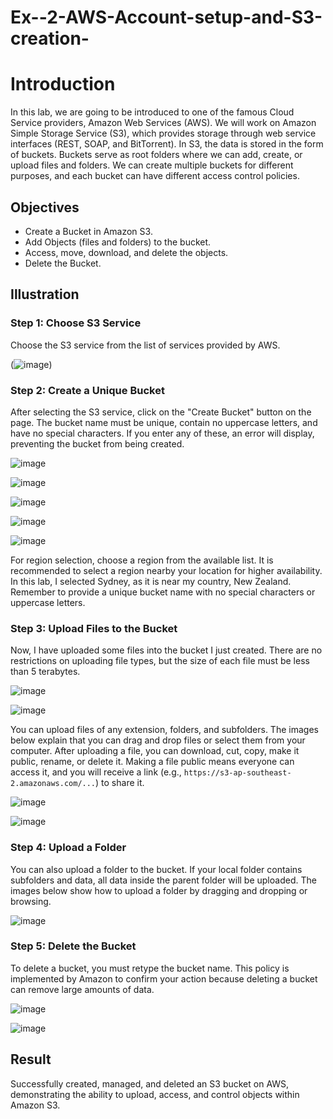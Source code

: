 # Ex--2-AWS-Account-setup-and-S3-creation-
# Introduction

In this lab, we are going to be introduced to one of the famous Cloud Service providers, Amazon Web Services (AWS). We will work on Amazon Simple Storage Service (S3), which provides storage through web service interfaces (REST, SOAP, and BitTorrent). In S3, the data is stored in the form of buckets. Buckets serve as root folders where we can add, create, or upload files and folders. We can create multiple buckets for different purposes, and each bucket can have different access control policies.

## Objectives

- Create a Bucket in Amazon S3.
- Add Objects (files and folders) to the bucket.
- Access, move, download, and delete the objects.
- Delete the Bucket.

## Illustration

### Step 1: Choose S3 Service

Choose the S3 service from the list of services provided by AWS.

(![image](https://github.com/user-attachments/assets/d641bb01-a8f8-405c-914b-5ff7840a539d))

### Step 2: Create a Unique Bucket

After selecting the S3 service, click on the "Create Bucket" button on the page. The bucket name must be unique, contain no uppercase letters, and have no special characters. If you enter any of these, an error will display, preventing the bucket from being created.

![image](https://github.com/user-attachments/assets/6a447548-5dbb-4bee-be9a-14823d0bf6b0)


![image](https://github.com/user-attachments/assets/8f0c2e75-1106-4666-b67d-6335aab13ab8)

![image](https://github.com/user-attachments/assets/216498f3-1fbd-457e-b930-9589d28be372)

![image](https://github.com/user-attachments/assets/9ed831a6-3a1c-4aee-90d9-d871af80bd6c)


![image](https://github.com/user-attachments/assets/e32fc9f3-c82a-4b72-8b10-7a0477f9ccd6)

For region selection, choose a region from the available list. It is recommended to select a region nearby your location for higher availability. In this lab, I selected Sydney, as it is near my country, New Zealand. Remember to provide a unique bucket name with no special characters or uppercase letters.

### Step 3: Upload Files to the Bucket

Now, I have uploaded some files into the bucket I just created. There are no restrictions on uploading file types, but the size of each file must be less than 5 terabytes.

![image](https://github.com/user-attachments/assets/b4aa897c-f2e2-4473-8f90-595b530529e9)


![image](https://github.com/user-attachments/assets/3a137296-7bce-474e-9aee-90f1270da0b5)

You can upload files of any extension, folders, and subfolders. The images below explain that you can drag and drop files or select them from your computer. After uploading a file, you can download, cut, copy, make it public, rename, or delete it. Making a file public means everyone can access it, and you will receive a link (e.g., `https://s3-ap-southeast-2.amazonaws.com/...`) to share it.


![image](https://github.com/user-attachments/assets/5f1fee62-d590-494f-8345-aeb80745e810)

![image](https://github.com/user-attachments/assets/b3030041-ce14-43a8-8e6c-4c26a875d52e)

### Step 4: Upload a Folder

You can also upload a folder to the bucket. If your local folder contains subfolders and data, all data inside the parent folder will be uploaded. The images below show how to upload a folder by dragging and dropping or browsing.

![image](https://github.com/user-attachments/assets/f0ad8c4e-0d66-490f-a4e0-3ecc1d39ba25)

### Step 5: Delete the Bucket

To delete a bucket, you must retype the bucket name. This policy is implemented by Amazon to confirm your action because deleting a bucket can remove large amounts of data.

![image](https://github.com/user-attachments/assets/c09b5618-9d48-4d70-b59a-e76dd9c163f6)


![image](https://github.com/user-attachments/assets/a90ffaae-5bbd-4306-9227-f6f4dd715395)

## Result

Successfully created, managed, and deleted an S3 bucket on AWS, demonstrating the ability to upload, access, and control objects within Amazon S3.

